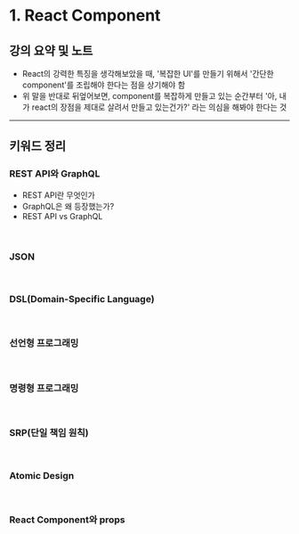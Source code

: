 # 1. React Component

## 강의 요약 및 노트

- React의 강력한 특징을 생각해보았을 때, '복잡한 UI'를 만들기 위해서 '간단한 component'를 조립해야 한다는 점을 상기해야 함
- 위 말을 반대로 뒤엎어보면, component를 복잡하게 만들고 있는 순간부터 '아, 내가 react의 장점을 제대로 살려서 만들고 있는건가?' 라는 의심을 해봐야 한다는 것

---

## 키워드 정리

### REST API와 GraphQL

- REST API란 무엇인가
- GraphQL은 왜 등장했는가?
- REST API vs GraphQL

</br>

### JSON

</br>

### DSL(Domain-Specific Language)

</br>

### 선언형 프로그래밍

</br>

### 명령형 프로그래밍

</br>

### SRP(단일 책임 원칙)

</br>

### Atomic Design

</br>

### React Component와 props
